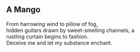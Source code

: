 A Mango
-------
From harrowing wind to pillow of fog,  
hidden guitars drawn by sweet-smelling channels, a  
rustling curtain begins to fashion.  
Deceive me and let my substance enchant.  

